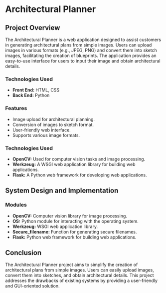# Architectural Planner

## Project Overview

The Architectural Planner is a web application designed to assist customers in generating architectural plans from simple images. Users can upload images in various formats (e.g., JPEG, PNG) and convert them into sketch images, facilitating the creation of blueprints. The application provides an easy-to-use interface for users to input their image and obtain architectural details.

### Technologies Used

- **Front End:** HTML, CSS
- **Back End:** Python

### Features

- Image upload for architectural planning.
- Conversion of images to sketch format.
- User-friendly web interface.
- Supports various image formats.

### Technologies Used

- **OpenCV:** Used for computer vision tasks and image processing.
- **Werkzeug:** A WSGI web application library for building web applications.
- **Flask:** A Python web framework for developing web applications.

## System Design and Implementation

### Modules

- **OpenCV:** Computer vision library for image processing.
- **OS:** Python module for interacting with the operating system.
- **Werkzeug:** WSGI web application library.
- **Secure_filename:** Function for generating secure filenames.
- **Flask:** Python web framework for building web applications.

## Conclusion

The Architectural Planner project aims to simplify the creation of architectural plans from simple images. Users can easily upload images, convert them into sketches, and obtain architectural details. This project addresses the drawbacks of existing systems by providing a user-friendly and GUI-oriented solution.
